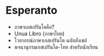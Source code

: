 # Esperanto
- ภาษาเอสเปรันโตคือ?
- Unua Libro (ภาษาไทย)
- ไวยากรณ์ภาษาเอสเปรันโต ฉบับสังเขป
- พจนานุกรมเอสเปรันโต-ไทย สำหรับนักเรียน
